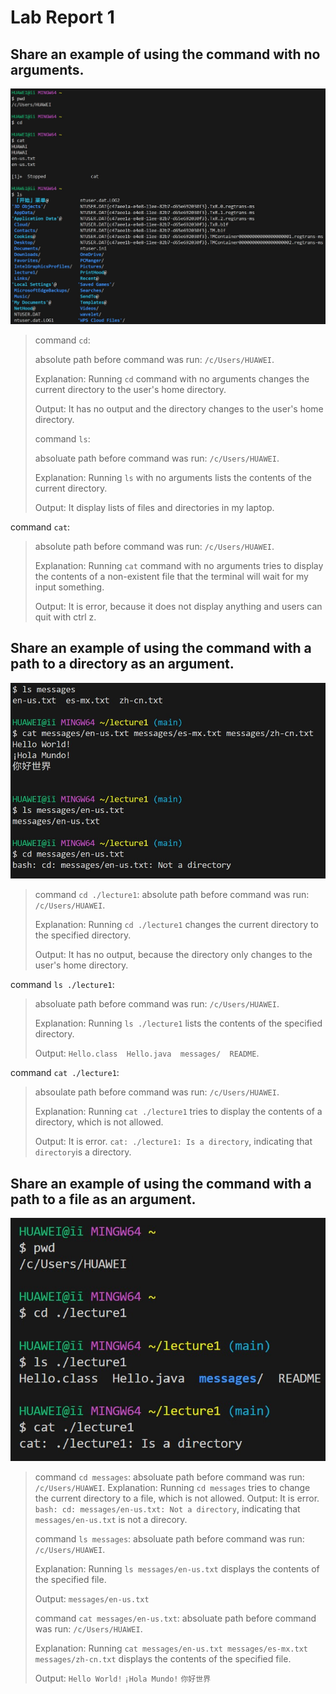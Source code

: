 # Lab Report 1
## Share an example of using the command with no arguments.
![image](noarguments.jpg)
>
> command `cd`:
>
> absolute path before command was run: `/c/Users/HUAWEI`.
>
> Explanation: Running `cd` command with no arguments changes the current directory to the user's home directory.
>
> Output: It has no output and the directory changes to the user's home directory.
> 
> command `ls`:
>
> absoluate path before command was run: `/c/Users/HUAWEI`.
>
> Explanation: Running `ls` with no arguments lists the contents of the current directory.
>
> Output: It display lists of files and directories in my laptop.
> 
command `cat`:
> 
> absolute path before command was run: `/c/Users/HUAWEI`.
> 
> Explanation: Running `cat` command with no arguments tries to display the contents of a non-existent file that the terminal will wait for my input something.
>
> Output: It is error, because it does not display anything and users can quit with ctrl z. 
## Share an example of using the command with a path to a directory as an argument.
![image](file.jpg)
>
> command `cd ./lecture1`: 
> absolute path before command was run: `/c/Users/HUAWEI`.
>  
> Explanation: Running `cd ./lecture1` changes the current directory to the specified directory.
> 
> Output: It has no output, because the directory only changes to the user's home directory.
> 
command `ls ./lecture1`:
> absoluate path before command was run: `/c/Users/HUAWEI`.
>    
> Explanation: Running `ls ./lecture1` lists the contents of the specified directory.
>    
> Output: `Hello.class  Hello.java  messages/  README`.
> 
command `cat ./lecture1`:
> absoulate path before command was run: `/c/Users/HUAWEI`.
> 
> Explanation: Running `cat ./lecture1` tries to display the contents of a directory, which is not allowed.
> 
> Output: It is error. `cat: ./lecture1: Is a directory`, indicating that `directory`is a directory.
## Share an example of using the command with a path to a file as an argument.
![image](directory.jpg)
> 
> command `cd messages`: 
> absoluate path before command was run: `/c/Users/HUAWEI`.
> Explanation: Running `cd messages` tries to change the current directory to a file, which is not allowed.
> Output: It is error. `bash: cd: messages/en-us.txt: Not a directory`, indicating that `messages/en-us.txt` is not a direcory.
> 
> command `ls messages`:
> absoluate path before command was run: `/c/Users/HUAWEI`.
> 
> Explanation: Running `ls messages/en-us.txt` displays the contents of the specified file.
> 
> Output: `messages/en-us.txt`
> 
> command `cat messages/en-us.txt`:
> absoluate path before command was run: `/c/Users/HUAWEI`.
> 
> Explanation: Running `cat messages/en-us.txt messages/es-mx.txt messages/zh-cn.txt` displays the contents of the specified file.
> 
> Output: `Hello World!` `¡Hola Mundo!` `你好世界`

